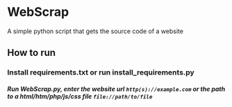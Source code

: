 # WebScrap
 A simple python script that gets the source code of a website
 
 ## How to run
 ### Install requirements.txt or run install_requirements.py
 ##### Run WebScrap.py, enter the website url `http(s)://example.com` or the path to a html/htm/php/js/css file `file://path/to/file`
